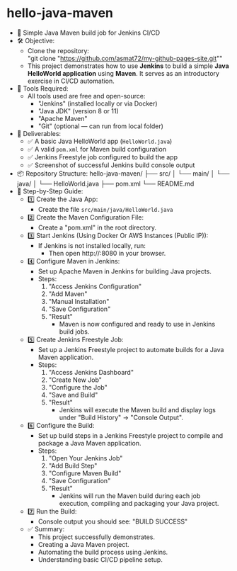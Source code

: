 # hello-java-maven
- 🧪 Simple Java Maven build job for Jenkins CI/CD
- 🛠 Objective:
  - Clone the repository:  
     "git clone "https://github.com/asmat72/my-github-pages-site.git""
  - This project demonstrates how to use **Jenkins** to build a simple **Java HelloWorld application** using **Maven**. It serves as an introductory exercise in CI/CD automation.
- 🧰 Tools Required:
  - All tools used are free and open-source:
     - "Jenkins" (installed locally or via Docker)
     - "Java JDK" (version 8 or 11)
     - "Apache Maven"
     - "Git" (optional — can run from local folder)
- 📂 Deliverables:
     - ✅ A basic Java HelloWorld app (`HelloWorld.java`)
     - ✅ A valid `pom.xml` for Maven build configuration
     - ✅ Jenkins Freestyle job configured to build the app
     - ✅ Screenshot of successful Jenkins build console output
- 📦 Repository Structure:
       hello-java-maven/
         ├── src/
            │ └── main/
                 │ └── java/
                       │ └── HelloWorld.java
         ├── pom.xml
         └── README.md
- 🧭 Step-by-Step Guide:
  - 1️⃣ Create the Java App:
      - Create the file `src/main/java/HelloWorld.java`
  - 2️⃣ Create the Maven Configuration File:
      - Create a "pom.xml" in the root directory.
  - 3️⃣ Start Jenkins (Using Docker Or AWS Instances (Public IP)):
      - If Jenkins is not installed locally, run:
        - Then open http://<your-public-IP>:8080 in your browser.
  - 4️⃣ Configure Maven in Jenkins:
      - Set up Apache Maven in Jenkins for building Java projects.
      -  Steps:
           1. "Access Jenkins Configuration"
           2. "Add Maven"
           3. "Manual Installation"
           4. "Save Configuration"
           5. "Result"
               - Maven is now configured and ready to use in Jenkins build jobs.
  - 5️⃣ Create Jenkins Freestyle Job:
      - Set up a Jenkins Freestyle project to automate builds for a Java Maven application.
      - Steps:
           1. "Access Jenkins Dashboard"
           2. "Create New Job"
           3. "Configure the Job"
           4. "Save and Build"
           5. "Result"
               - Jenkins will execute the Maven build and display logs under "Build History" → "Console Output".
  - 6️⃣ Configure the Build:
      - Set up build steps in a Jenkins Freestyle project to compile and package a Java Maven application.
      - Steps:
           1. "Open Your Jenkins Job"
           2. "Add Build Step"
           3. "Configure Maven Build"
           4. "Save Configuration"
           5. "Result"
               - Jenkins will run the Maven build during each job execution, compiling and packaging your Java project.
  - 7️⃣ Run the Build:
      - Console output you should see: "BUILD SUCCESS"
  - ✅ Summary:
      - This project successfully demonstrates.
      - Creating a Java Maven project.
      - Automating the build process using Jenkins.
      - Understanding basic CI/CD pipeline setup.
